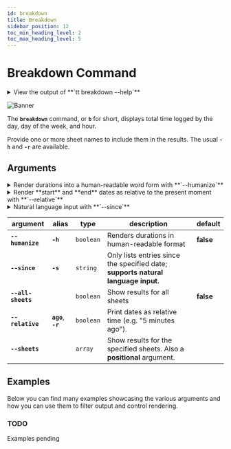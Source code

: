 ```yaml
---
id: breakdown
title: Breakdown
sidebar_position: 12
toc_min_heading_level: 2
toc_max_heading_level: 5
---
```


# Breakdown Command

<details>
  <summary>
    View the output of **`tt breakdown --help`**
  </summary>
  <div>

    ```
    track-time-cli breakdown [sheets..]

    Display total durations per day for one or more sheets

    Options:
          --version          Show version number                            [boolean]
          --all-sheets       Show results for all sheets                    [boolean]
      -r, --ago, --relative  Print dates as relative time (e.g. 5 minutes ago)
                                                                            [boolean]
      -h, --humanize         Print the total duration in human-readable format
                                                                            [boolean]
      -s, --since            Only list entries since the specified date     [string]
          --help             Show help                                      [boolean]
    ```

  </div>
</details>

![Banner](/img/terminal_screenshots/tt_b_banner.svg)

The **`breakdown`** command, or **`b`** for short, displays total time logged
by the day, day of the week, and hour.

Provide one or more sheet names to include them in the results. The usual
**`-h`** and **`-r`** are available.

## Arguments

<details>
  <summary>
    Render durations into a human-readable word form with **`--humanize`**
  </summary>
  <div>

:::tip
<br />
The **`-h`** (or **`--humanize`**) argument switches the rendering of durations
from a simple digit display to a human-readable word form.
:::

  </div>
</details>

<details>
  <summary>
    Render **start** and **end** dates as relative to the present moment with
    **`--relative`**
  </summary>
  <div>

:::tip
<br />
The **`-r`** (or **`--relative`**) argument enables the rendering of dates as
relative to the present moment. For example, the output for an entry's
**start** date may be `2 weeks ago` when using this flag.
:::

  </div>
</details>

<details>
  <summary>
    Natural language input with **`--since`**
  </summary>
  <div>

:::tip
<br />
**Natural language** input is supported by the **`--since`** argument.

<br />

For example,
all of the following are valid:

<br />

- **`--since '12 hours ago'`**
- **`--since '30 days ago'`**
- **`--since 'one year ago'`**

<br />

The [**time-speak**][time-speak-url] library is used to parse the input.
:::

  </div>
</details>

| argument                                                                          | alias               | type      | description                                                                       | default   |
| ------------------                                                                | -----------         | --------- | -----------------                                                                 | --------- |
| **`--humanize`**                                                                  | **`-h`**            | `boolean` | Renders durations in human-readable format                                        | **false** |
| **`--since`**                                                                     | **`-s`**            | `string`  | Only lists entries since the specified date; **supports natural language input.** |           |
| **`--all-sheets`**                                                                |                     | `boolean` | Show results for all sheets                                                       | **false** |
| **`--relative`**                                                                  | **`ago`**, **`-r`** | `boolean` | Print dates as relative time (e.g. "5 minutes ago").                              |
| **`--sheets`**                                                                    |                     | `array`   | Show results for the specified sheets. Also a **positional** argument.            |

## Examples

Below you can find many examples showcasing the various arguments and how you
can use them to filter output and control rendering.

### TODO

Examples pending

[time-speak-url]: https://github.com/f3rno64/time-speak
